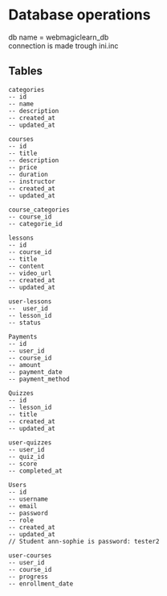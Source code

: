 
# Database operations
db name = webmagiclearn_db <br>
connection is made trough ini.inc
## Tables
        
    categories
    -- id 	
    -- name 	
    -- description 	
    -- created_at 	
    -- updated_at 	

    courses
    -- id 	
    -- title 	
    -- description 	
    -- price 	
    -- duration 	    
    -- instructor 	
    -- created_at 	 
    -- updated_at 	
     
    course_categories
    -- course_id
    -- categorie_id 

    lessons
    -- id   
    -- course_id 	
    -- title 	
    -- content 	
    -- video_url 	
    -- created_at 	
    -- updated_at 	

    user-lessons
    -- 	user_id 	
    -- lesson_id 	
    -- status 	

    Payments
    -- id 	
    -- user_id 	
    -- course_id 	 
    -- amount 	
    -- payment_date 	
    -- payment_method 	
    
    Quizzes
    -- id 	
    -- lesson_id 	
    -- title 	
    -- created_at 	
    -- updated_at 	
    
    user-quizzes
    -- user_id 	
    -- quiz_id 	
    -- score 	
    -- completed_at 	
    
    Users
    -- id 	
    -- username 	
    -- email 	
    -- password 	
    -- role 	
    -- created_at 	
    -- updated_at
    // Student ann-sophie is password: tester2

    user-courses
    -- user_id 	
    -- course_id 	
    -- progress 	
    -- enrollment_date 	
    
    
